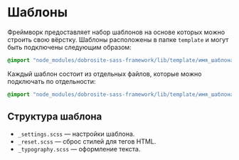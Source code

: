 # Шаблоны

Фреймворк предоставляет набор шаблонов на основе которых можно строить свою вёрстку. Шаблоны
расположены в папке `template` и могут быть подключены следующим образом:

```scss
@import "node_modules/dobrosite-sass-framework/lib/template/имя_шаблона/all";
```
Каждый шаблон состоит из отдельных файлов, которые можно подключать по отдельности:

```scss
@import "node_modules/dobrosite-sass-framework/lib/template/имя_шаблона/reset";
```

## Структура шаблона

- `_settings.scss` — настройки шаблона.
- `_reset.scss` — сброс стилей для тегов HTML.
- `_typography.scss` — оформление текста.
